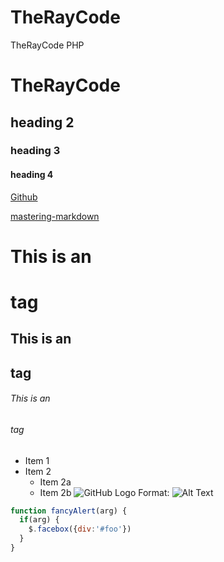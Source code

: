 # TheRayCode
TheRayCode PHP 
# TheRayCode
## heading 2
### heading 3
#### heading 4

[Github](https://www.TheRayCode.com)

[mastering-markdown](https://guides.github.com/features/mastering-markdown/)

# This is an <h1> tag
## This is an <h2> tag
###### This is an <h6> tag
  
  * Item 1
* Item 2
  * Item 2a
  * Item 2b
![GitHub Logo](https://scontent-lax3-1.xx.fbcdn.net/v/t1.0-9/118159957_3453096311497728_2635679554657402641_o.jpg?_nc_cat=102&ccb=2&_nc_sid=110474&_nc_ohc=PXWSbRjreJQAX9dg5Xu&_nc_ht=scontent-lax3-1.xx&oh=35d6db065ff68d515bc2ebca9dc9f09e&oe=5FD95E84)
Format: ![Alt Text](url)

```javascript
function fancyAlert(arg) {
  if(arg) {
    $.facebox({div:'#foo'})
  }
}
```
